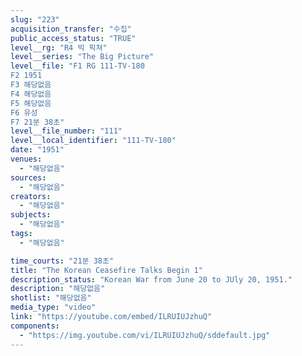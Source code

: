 ```yaml
---
slug: "223"
acquisition_transfer: "수집"
public_access_status: "TRUE"
level__rg: "R4 빅 픽쳐"
level__series: "The Big Picture"
level__file: "F1 RG 111-TV-180
F2 1951
F3 해당없음
F4 해당없음
F5 해당없음
F6 유성
F7 21분 38초"
level__file_number: "111"
level__local_identifier: "111-TV-180"
date: "1951"
venues: 
  - "해당없음"
sources: 
  - "해당없음"
creators: 
  - "해당없음"
subjects: 
  - "해당없음"
tags: 
  - "해당없음"

time_courts: "21분 38초"
title: "The Korean Ceasefire Talks Begin 1"
description_status: "Korean War from June 20 to JUly 20, 1951."
description: "해당없음"
shotlist: "해당없음"
media_type: "video"
link: "https://youtube.com/embed/ILRUIUJzhuQ"
components: 
  - "https://img.youtube.com/vi/ILRUIUJzhuQ/sddefault.jpg"
---
```

